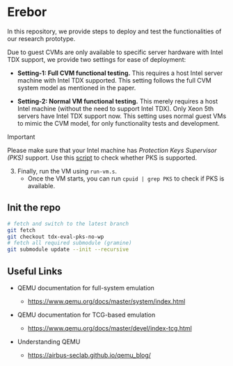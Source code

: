 # Erebor

<!-- Since Intel PKS is only implemented in a very few CPUs right now, we shall explore its use in implementing intra-kernel isolation through software emulation (QEMU). -->

In this repository, we provide steps to deploy and test the functionalities of our research prototype.

Due to guest CVMs are only available to specific server hardware with Intel TDX support, we provide two settings for ease of deployment:

- **Setting-1: Full CVM functional testing.** This requires a host Intel server machine with Intel TDX supported. This setting follows the full CVM system model as mentioned in the paper.

- **Setting-2: Normal VM functional testing.** This merely requires a host Intel machine (without the need to support Intel TDX). Only Xeon 5th servers have Intel TDX support now. This setting uses normal guest VMs to mimic the CVM model, for only functionality tests and development.

> [!IMPORTANT]
> Please make sure that your Intel machine has *Protection Keys Supervisor (PKS)* support. Use this [script](https://github.com/Icegrave0391/check-pks) to check whether PKS is supported.

3. Finally, run the VM using `run-vm.s`.
    - Once the VM starts, you can run `cpuid | grep PKS` to check if PKS is available. 

## Init the repo

```bash
# fetch and switch to the latest branch
git fetch
git checkout tdx-eval-pks-no-wp
# fetch all required submodule (gramine)
git submodule update --init --recursive
```

## Useful Links

- QEMU documentation for full-system emulation
    - https://www.qemu.org/docs/master/system/index.html 

- QEMU documentation for TCG-based emulation
    - https://www.qemu.org/docs/master/devel/index-tcg.html 

- Understanding QEMU
    - https://airbus-seclab.github.io/qemu_blog/ 
